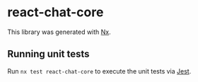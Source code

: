 # react-chat-core

This library was generated with [Nx](https://nx.dev).

## Running unit tests

Run `nx test react-chat-core` to execute the unit tests via [Jest](https://jestjs.io).
